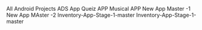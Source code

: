 All Android Projects 
ADS App
Queiz APP
Musical APP 
New App Master -1 
New App MAster -2
Inventory-App-Stage-1-master
Inventory-App-Stage-1-master
